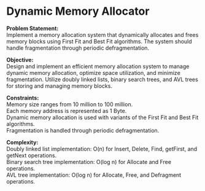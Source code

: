 # Dynamic Memory Allocator

<b>Problem Statement: </b> <br />
Implement a memory allocation system that dynamically allocates and frees memory blocks using First Fit and Best Fit algorithms. The system should handle fragmentation through periodic defragmentation.

<b>Objective: </b> <br />
Design and implement an efficient memory allocation system to manage dynamic memory allocation, optimize space utilization, and minimize fragmentation. Utilize doubly linked lists, binary search trees, and AVL trees for storing and managing memory blocks.

<b>Constraints:</b> <br />
Memory size ranges from 10 million to 100 million.<br />
Each memory address is represented as 1 Byte.<br />
Dynamic memory allocation is used with variants of the First Fit and Best Fit algorithms.<br />
Fragmentation is handled through periodic defragmentation.<br />

<b>Complexity: </b> <br />
Doubly linked list implementation: O(n) for Insert, Delete, Find, getFirst, and getNext operations.<br />
Binary search tree implementation: O(log n) for Allocate and Free operations.<br />
AVL tree implementation: O(log n) for Allocate, Free, and Defragment operations.<br />
